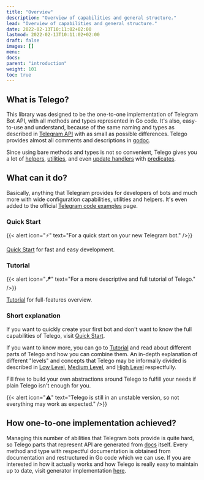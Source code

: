 ```yaml
---
title: "Overview"
description: "Overview of capabilities and general structure."
lead: "Overview of capabilities and general structure."
date: 2022-02-13T10:11:02+02:00
lastmod: 2022-02-13T10:11:02+02:00
draft: false
images: []
menu:
docs:
parent: "introduction"
weight: 101
toc: true
---
```


## What is Telego?

This library was designed to be the one-to-one implementation of Telegram Bot API, with all methods and types
represented in Go code.
It's also, easy-to-use and understand, because of the same naming and types as described
in [Telegram API](https://core.telegram.org/bots/api) with as small as possible differences.
Telego provides almost all comments and descriptions in [godoc](https://pkg.go.dev/github.com/mymmrac/telego).

Since using bare methods and types is not so convenient, Telego gives you a lot of [helpers](/content/docs/helpers),
[utilities](/content/docs/utilities/utilities-basics.md),
and even [update handlers](/content/docs/handlers/handlers-basics.md) with
[predicates](/content/docs/handlers/predicates.md).

## What can it do?

Basically, anything that Telegram provides for developers of bots and much more with wide configuration capabilities,
utilities and helpers.
It's even added to the official [Telegram code examples](https://core.telegram.org/bots/samples#go) page.

### Quick Start

{{< alert icon="⚡️" text="For a quick start on your new Telegram bot." />}}

[Quick Start](/content/docs/introduction/quick-start.md) for fast and easy development.

### Tutorial

{{< alert icon="🪁" text="For a more descriptive and full tutorial of Telego." />}}

[Tutorial](/content/docs/introduction/tutorial.md) for full-features overview.

### Short explanation

If you want to quickly create your first bot and don't want to know the full capabilities of Telego, visit
[Quick Start](/content/docs/introduction/quick-start.md).

If you want to know more, you can go to [Tutorial](/content/docs/introduction/tutorial.md) and read about different
parts of Telego and how you can combine them.
An in-depth explanation of different "levels" and concepts that Telego may be informally divided is described in
[Low Level](/content/docs/levels/low-level.md), [Medium Level](/content/docs/levels/medium-level.md), and
[High Level](/content/docs/levels/high-level.md) respectfully.

Fill free to build your own abstractions around Telego to fulfill your needs if plain Telego isn't enough for you.

{{< alert icon="⚠️" text="Telego is still in an unstable version, so not everything may work as expected." />}}

## How one-to-one implementation achieved?

Managing this number of abilities that Telegram bots provide is quite hard, so Telego parts that represent API are
generated from [docs](https://core.telegram.org/bots/api) itself.
Every method and type with respectful documentation is obtained from documentation and restructured in Go code which
we can use.
If you are interested in how it actually works and how Telego is really easy to maintain up to date,
visit generator implementation [here](https://github.com/mymmrac/telego/tree/main/internal/generator).
